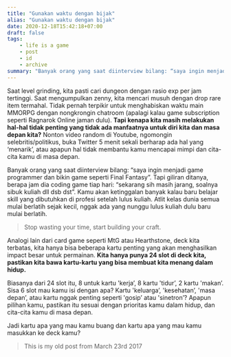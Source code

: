 ```yaml
---
title: "Gunakan waktu dengan bijak"
alias: "Gunakan waktu dengan bijak"
date: 2020-12-18T15:42:18+07:00
draft: false
tags: 
    - life is a game
    - post
    - id
    - archive
summary: "Banyak orang yang saat diinterview bilang: “saya ingin menjadi game programmer dan bikin game seperti Final Fantasy”. Tapi giliran ditanya, berapa jam dia coding game tiap hari: “sekarang sih masih jarang, soalnya sibuk kuliah dll dsb dst”. Kamu akan ketinggalan banyak kalau baru belajar skill yang dibutuhkan di profesi setelah lulus kuliah. Atlit kelas dunia semua mulai berlatih sejak kecil, nggak ada yang nunggu lulus kuliah dulu baru mulai berlatih."
---
```


Saat level grinding, kita pasti cari dungeon dengan rasio exp per jam tertinggi. Saat mengumpulkan zenny, kita mencari musuh dengan drop rare item termahal. Tidak pernah terpikir untuk menghabiskan waktu main MMORPG dengan nongkrongin chatroom (apalagi kalau game subscription seperti Ragnarok Online jaman dulu). **Tapi kenapa kita masih melakukan hal-hal tidak penting yang tidak ada manfaatnya untuk diri kita dan masa depan kita?** Nonton video random di Youtube, ngomongin selebritis/politikus, buka Twitter 5 menit sekali berharap ada hal yang ‘menarik’, atau apapun hal tidak membantu kamu mencapai mimpi dan cita-cita kamu di masa depan.

Banyak orang yang saat diinterview bilang: “saya ingin menjadi game programmer dan bikin game seperti Final Fantasy”. Tapi giliran ditanya, berapa jam dia coding game tiap hari: “sekarang sih masih jarang, soalnya sibuk kuliah dll dsb dst”. Kamu akan ketinggalan banyak kalau baru belajar skill yang dibutuhkan di profesi setelah lulus kuliah. Atlit kelas dunia semua mulai berlatih sejak kecil, nggak ada yang nunggu lulus kuliah dulu baru mulai berlatih.

> Stop wasting your time, start building your craft.

Analogi lain dari card game seperti MtG atau Hearthstone, deck kita terbatas, kita hanya bisa beberapa kartu penting yang akan menghasilkan impact besar untuk permainan. **Kita hanya punya 24 slot di deck kita, pastikan kita bawa kartu-kartu yang bisa membuat kita menang dalam hidup.**

Biasanya dari 24 slot itu, 8 untuk kartu 'kerja’, 8 kartu 'tidur’, 2 kartu 'makan’. Sisa 6 slot mau kamu isi dengan apa? Kartu 'keluarga’, 'kesehatan’, 'masa depan’, atau kartu nggak penting seperti 'gosip’ atau 'sinetron’? Apapun pilihan kamu, pastikan itu sesuai dengan prioritas kamu dalam hidup, dan cita-cita kamu di masa depan.

Jadi kartu apa yang mau kamu buang dan kartu apa yang mau kamu masukkan ke deck kamu?

> This is my old post from March 23rd 2017
